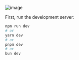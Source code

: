 ![image](https://github.com/user-attachments/assets/f3ae8a54-0a3f-4606-be42-e1dbb6c8460c)

First, run the development server:

```bash
npm run dev
# or
yarn dev
# or
pnpm dev
# or
bun dev
```

